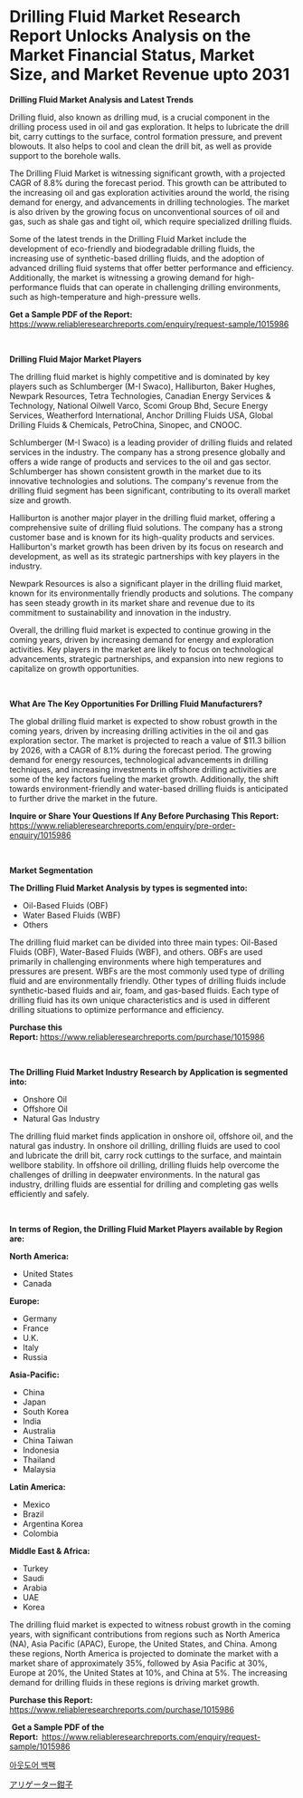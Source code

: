 <p><h1>Drilling Fluid Market Research Report Unlocks Analysis on the Market Financial Status, Market Size, and Market Revenue upto 2031</h1></p><p><strong>Drilling Fluid Market Analysis and Latest Trends</strong></p>
<p><p>Drilling fluid, also known as drilling mud, is a crucial component in the drilling process used in oil and gas exploration. It helps to lubricate the drill bit, carry cuttings to the surface, control formation pressure, and prevent blowouts. It also helps to cool and clean the drill bit, as well as provide support to the borehole walls.</p><p>The Drilling Fluid Market is witnessing significant growth, with a projected CAGR of 8.8% during the forecast period. This growth can be attributed to the increasing oil and gas exploration activities around the world, the rising demand for energy, and advancements in drilling technologies. The market is also driven by the growing focus on unconventional sources of oil and gas, such as shale gas and tight oil, which require specialized drilling fluids.</p><p>Some of the latest trends in the Drilling Fluid Market include the development of eco-friendly and biodegradable drilling fluids, the increasing use of synthetic-based drilling fluids, and the adoption of advanced drilling fluid systems that offer better performance and efficiency. Additionally, the market is witnessing a growing demand for high-performance fluids that can operate in challenging drilling environments, such as high-temperature and high-pressure wells.</p></p>
<p><strong>Get a Sample PDF of the Report:&nbsp;</strong> <a href="https://www.reliableresearchreports.com/enquiry/request-sample/1015986">https://www.reliableresearchreports.com/enquiry/request-sample/1015986</a></p>
<p>&nbsp;</p>
<p><strong>Drilling Fluid Major Market Players</strong></p>
<p><p>The drilling fluid market is highly competitive and is dominated by key players such as Schlumberger (M-I Swaco), Halliburton, Baker Hughes, Newpark Resources, Tetra Technologies, Canadian Energy Services & Technology, National Oilwell Varco, Scomi Group Bhd, Secure Energy Services, Weatherford International, Anchor Drilling Fluids USA, Global Drilling Fluids & Chemicals, PetroChina, Sinopec, and CNOOC.</p><p>Schlumberger (M-I Swaco) is a leading provider of drilling fluids and related services in the industry. The company has a strong presence globally and offers a wide range of products and services to the oil and gas sector. Schlumberger has shown consistent growth in the market due to its innovative technologies and solutions. The company's revenue from the drilling fluid segment has been significant, contributing to its overall market size and growth.</p><p>Halliburton is another major player in the drilling fluid market, offering a comprehensive suite of drilling fluid solutions. The company has a strong customer base and is known for its high-quality products and services. Halliburton's market growth has been driven by its focus on research and development, as well as its strategic partnerships with key players in the industry.</p><p>Newpark Resources is also a significant player in the drilling fluid market, known for its environmentally friendly products and solutions. The company has seen steady growth in its market share and revenue due to its commitment to sustainability and innovation in the industry.</p><p>Overall, the drilling fluid market is expected to continue growing in the coming years, driven by increasing demand for energy and exploration activities. Key players in the market are likely to focus on technological advancements, strategic partnerships, and expansion into new regions to capitalize on growth opportunities.</p></p>
<p>&nbsp;</p>
<p><strong>What Are The Key Opportunities For Drilling Fluid Manufacturers?</strong></p>
<p><p>The global drilling fluid market is expected to show robust growth in the coming years, driven by increasing drilling activities in the oil and gas exploration sector. The market is projected to reach a value of $11.3 billion by 2026, with a CAGR of 8.1% during the forecast period. The growing demand for energy resources, technological advancements in drilling techniques, and increasing investments in offshore drilling activities are some of the key factors fueling the market growth. Additionally, the shift towards environment-friendly and water-based drilling fluids is anticipated to further drive the market in the future.</p></p>
<p><strong>Inquire or Share Your Questions If Any Before Purchasing This Report:</strong> <a href="https://www.reliableresearchreports.com/enquiry/pre-order-enquiry/1015986">https://www.reliableresearchreports.com/enquiry/pre-order-enquiry/1015986</a></p>
<p>&nbsp;</p>
<p><strong>Market Segmentation</strong></p>
<p><strong>The Drilling Fluid Market Analysis by types is segmented into:</strong></p>
<p><ul><li>Oil-Based Fluids (OBF)</li><li>Water Based Fluids (WBF)</li><li>Others</li></ul></p>
<p><p>The drilling fluid market can be divided into three main types: Oil-Based Fluids (OBF), Water-Based Fluids (WBF), and others. OBFs are used primarily in challenging environments where high temperatures and pressures are present. WBFs are the most commonly used type of drilling fluid and are environmentally friendly. Other types of drilling fluids include synthetic-based fluids and air, foam, and gas-based fluids. Each type of drilling fluid has its own unique characteristics and is used in different drilling situations to optimize performance and efficiency.</p></p>
<p><strong>Purchase this Report:&nbsp;</strong><a href="https://www.reliableresearchreports.com/purchase/1015986">https://www.reliableresearchreports.com/purchase/1015986</a></p>
<p>&nbsp;</p>
<p><strong>The Drilling Fluid Market Industry Research by Application is segmented into:</strong></p>
<p><ul><li>Onshore Oil</li><li>Offshore Oil</li><li>Natural Gas Industry</li></ul></p>
<p><p>The drilling fluid market finds application in onshore oil, offshore oil, and the natural gas industry. In onshore oil drilling, drilling fluids are used to cool and lubricate the drill bit, carry rock cuttings to the surface, and maintain wellbore stability. In offshore oil drilling, drilling fluids help overcome the challenges of drilling in deepwater environments. In the natural gas industry, drilling fluids are essential for drilling and completing gas wells efficiently and safely.</p></p>
<p>&nbsp;</p>
<p><strong>In terms of Region, the Drilling Fluid Market Players available by Region are:</strong></p>
<p>
    <p> <strong> North America: </strong>
        <ul>
            <li>United States</li>
            <li>Canada</li>
        </ul>
        </p> 
    <p> <strong> Europe: </strong>
        <ul>
            <li>Germany</li>
            <li>France</li>
            <li>U.K.</li>
            <li>Italy</li>
            <li>Russia</li>
        </ul>
        </p> 
    <p> <strong> Asia-Pacific: </strong>
        <ul>
            <li>China</li>
            <li>Japan</li>
            <li>South Korea</li>
            <li>India</li>
            <li>Australia</li>
            <li>China Taiwan</li>
            <li>Indonesia</li>
            <li>Thailand</li>
            <li>Malaysia</li>
        </ul>
        </p> 
    <p> <strong> Latin America: </strong>
        <ul>
            <li>Mexico</li>
            <li>Brazil</li>
            <li>Argentina Korea</li>
            <li>Colombia</li>
        </ul>
        </p> 
    <p> <strong> Middle East & Africa: </strong>
        <ul>
            <li>Turkey</li>
            <li>Saudi</li>
            <li>Arabia</li>
            <li>UAE</li>
            <li>Korea</li>
        </ul>
    </p>
    </p>
<p><p>The drilling fluid market is expected to witness robust growth in the coming years, with significant contributions from regions such as North America (NA), Asia Pacific (APAC), Europe, the United States, and China. Among these regions, North America is projected to dominate the market with a market share of approximately 35%, followed by Asia Pacific at 30%, Europe at 20%, the United States at 10%, and China at 5%. The increasing demand for drilling fluids in these regions is driving market growth.</p></p>
<p><strong>Purchase this Report: </strong><a href="https://www.reliableresearchreports.com/purchase/1015986">https://www.reliableresearchreports.com/purchase/1015986</a></p>
<p>&nbsp;<strong>Get a Sample PDF of the Report:&nbsp;&nbsp;</strong><a href="https://www.reliableresearchreports.com/enquiry/request-sample/1015986">https://www.reliableresearchreports.com/enquiry/request-sample/1015986</a></p>
<p><strong></strong></p>
<p><p><a href="https://github.com/laholand/Market-Research-Report-List-2/blob/main/4792948192712.md">아웃도어 백팩</a></p><p><a href="https://medium.com/@reyeshowell655/%E3%82%A2%E3%83%AA%E3%82%B2%E3%83%BC%E3%82%BF%E3%83%BC%E3%83%95%E3%82%A9%E3%83%BC%E3%82%B9%E3%83%97%E3%82%B9%E5%B8%82%E5%A0%B4%E3%81%AE%E8%A6%8F%E6%A8%A1-cagr-%E5%8B%95%E5%90%91-2024-2030-9e2c00630921">アリゲーター鉗子</a></p></p>
